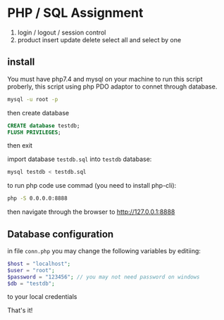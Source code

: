 # PHP / SQL Assignment

1. login / logout / session control
2. product insert update delete select all and select by one

## install

You must have php7.4 and mysql on your machine to run this script proberly, this script using php PDO adaptor to connet through database.

```sh
mysql -u root -p
```
then create database
```sql
CREATE database testdb;
FLUSH PRIVILEGES;
```
then exit

import database `testdb.sql` into `testdb` database:

```sh
mysql testdb < testdb.sql
```
to run php code use commad (you need to install php-cli):
```sh
php -S 0.0.0.0:8888
```
then navigate through the browser to http://127.0.0.1:8888

## Database configuration
in file `conn.php` you may change the following variables by editiing:

```php
$host = "localhost";
$user = "root";
$password = "123456"; // you may not need password on windows
$db = "testdb";
```
to your local credentials

That's it!
